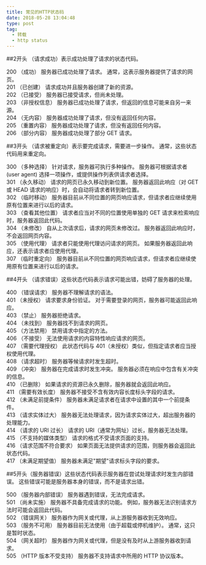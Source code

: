 ```yaml
---
title: 常见的HTTP状态码
date: 2018-05-28 13:04:48
type: post
tag:
  - 转载
  - http status
---
```

##2开头 （请求成功）表示成功处理了请求的状态代码。

200   （成功）  服务器已成功处理了请求。 通常，这表示服务器提供了请求的网页。<br/>
201   （已创建）  请求成功并且服务器创建了新的资源。<br/>
202   （已接受）  服务器已接受请求，但尚未处理。<br/>
203   （非授权信息）  服务器已成功处理了请求，但返回的信息可能来自另一来源。<br/>
204   （无内容）  服务器成功处理了请求，但没有返回任何内容。<br/>
205   （重置内容） 服务器成功处理了请求，但没有返回任何内容。<br/>
206   （部分内容）  服务器成功处理了部分 GET 请求。<br/>
<!-- more -->
##3开头 （请求被重定向）表示要完成请求，需要进一步操作。 通常，这些状态代码用来重定向。

300   （多种选择）  针对请求，服务器可执行多种操作。 服务器可根据请求者 (user agent) 选择一项操作，或提供操作列表供请求者选择。<br/>
301   （永久移动）  请求的网页已永久移动到新位置。 服务器返回此响应（对 GET 或 HEAD 请求的响应）时，会自动将请求者转到新位置。<br/>
302   （临时移动）  服务器目前从不同位置的网页响应请求，但请求者应继续使用原有位置来进行以后的请求。<br/>
303   （查看其他位置） 请求者应当对不同的位置使用单独的 GET 请求来检索响应时，服务器返回此代码。<br/>
304   （未修改） 自从上次请求后，请求的网页未修改过。 服务器返回此响应时，不会返回网页内容。<br/>
305   （使用代理） 请求者只能使用代理访问请求的网页。 如果服务器返回此响应，还表示请求者应使用代理。<br/>
307   （临时重定向）  服务器目前从不同位置的网页响应请求，但请求者应继续使用原有位置来进行以后的请求。<br/>

##4开头 （请求错误）这些状态代码表示请求可能出错，妨碍了服务器的处理。

400   （错误请求） 服务器不理解请求的语法。<br/>
401   （未授权） 请求要求身份验证。 对于需要登录的网页，服务器可能返回此响应。<br/>
403   （禁止） 服务器拒绝请求。<br/>
404   （未找到） 服务器找不到请求的网页。<br/>
405   （方法禁用） 禁用请求中指定的方法。<br/>
406   （不接受） 无法使用请求的内容特性响应请求的网页。<br/>
407   （需要代理授权） 此状态代码与 401（未授权）类似，但指定请求者应当授权使用代理。<br/>
408   （请求超时）  服务器等候请求时发生超时。<br/>
409   （冲突）  服务器在完成请求时发生冲突。 服务器必须在响应中包含有关冲突的信息。<br/>
410   （已删除）  如果请求的资源已永久删除，服务器就会返回此响应。<br/>
411   （需要有效长度） 服务器不接受不含有效内容长度标头字段的请求。<br/>
412   （未满足前提条件） 服务器未满足请求者在请求中设置的其中一个前提条件。<br/>
413   （请求实体过大） 服务器无法处理请求，因为请求实体过大，超出服务器的处理能力。<br/>
414   （请求的 URI 过长） 请求的 URI（通常为网址）过长，服务器无法处理。<br/>
415   （不支持的媒体类型） 请求的格式不受请求页面的支持。<br/>
416   （请求范围不符合要求） 如果页面无法提供请求的范围，则服务器会返回此状态代码。<br/>
417   （未满足期望值） 服务器未满足"期望"请求标头字段的要求。<br/>

##5开头（服务器错误）这些状态代码表示服务器在尝试处理请求时发生内部错误。 这些错误可能是服务器本身的错误，而不是请求出错。

500   （服务器内部错误）  服务器遇到错误，无法完成请求。<br/>
501   （尚未实施） 服务器不具备完成请求的功能。 例如，服务器无法识别请求方法时可能会返回此代码。<br/>
502   （错误网关） 服务器作为网关或代理，从上游服务器收到无效响应。<br/>
503   （服务不可用） 服务器目前无法使用（由于超载或停机维护）。 通常，这只是暂时状态。<br/>
504   （网关超时）  服务器作为网关或代理，但是没有及时从上游服务器收到请求。<br/>
505   （HTTP 版本不受支持） 服务器不支持请求中所用的 HTTP 协议版本。<br/>
